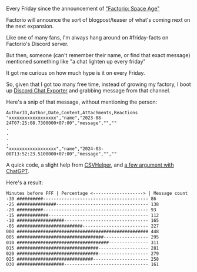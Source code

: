 Every Friday since the announcement of ["Factorio: Space Age"](https://www.factorio.com/blog/post/fff-373) 

Factorio will announce the sort of blogpost/teaser of what's coming next on the next expansion.

Like one of many fans, I'm always hang around on #friday-facts on Factorio's Discord server.

But then, someone (can't remember their name, or find that exact message) mentioned something like "a chat lighten up every friday"

It got me curious on how much hype is it on every Friday.

So, given that I got too many free time, instead of growing my factory, I boot up [Discord Chat Exporter](https://github.com/Tyrrrz/DiscordChatExporter) and grabbing message from that channel.

Here's a snip of that message, without mentioning the person:

```csv
AuthorID,Author,Date,Content,Attachments,Reactions
"xxxxxxxxxxxxxxxxxx","name","2023-08-24T07:25:08.7300000+07:00","message","",""
.
.
.
.
"xxxxxxxxxxxxxxxxxx","name","2024-03-08T13:52:23.5100000+07:00","message","",""
```

A quick code, a slight help from [CSVHelper](https://github.com/JoshClose/CsvHelper), and [a few argument with ChatGPT](gpt_logs.md).

Here's a result:

```txt
Minutes before FFF | Percentage <-------------------> | Message count
-30 ##########---------------------------------------- 86
-25 ###############----------------------------------- 138
-20 ##########---------------------------------------- 93
-15 ############-------------------------------------- 112
-10 ##################-------------------------------- 165
-05 #########################------------------------- 227
000 ################################################## 448
005 #################################----------------- 295
010 ###################################--------------- 311
015 ###############################------------------- 281
020 ###############################------------------- 279
025 #############################--------------------- 258
030 ##################-------------------------------- 161
```
